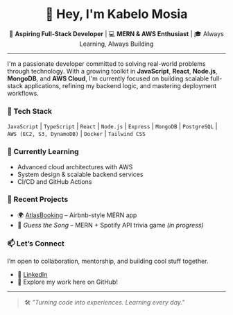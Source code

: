 <h1 align="center">👋 Hey, I'm Kabelo Mosia</h1>

<p align="center">
  🚀 <strong>Aspiring Full-Stack Developer</strong> | 💻 <strong>MERN & AWS Enthusiast</strong> | 🎓 Always Learning, Always Building
</p>

---

I'm a passionate developer committed to solving real-world problems through technology. With a growing toolkit in **JavaScript**, **React**, **Node.js**, **MongoDB**, and **AWS Cloud**, I'm currently focused on building scalable full-stack applications, refining my backend logic, and mastering deployment workflows.

### 🔧 Tech Stack  
`JavaScript` | `TypeScript` | `React` | `Node.js` | `Express` | `MongoDB` | `PostgreSQL` | `AWS (EC2, S3, DynamoDB)` | `Docker` | `Tailwind CSS`

### 🧠 Currently Learning  
- Advanced cloud architectures with AWS  
- System design & scalable backend services  
- CI/CD and GitHub Actions

### 📌 Recent Projects  
- 🌍 [AtlasBooking](https://github.com/KabeloMosia/AtlasBooking) – Airbnb-style MERN app  
- 🎵 *Guess the Song* – MERN + Spotify API trivia game *(in progress)*  


### 📫 Let’s Connect  
I’m open to collaboration, mentorship, and building cool stuff together.

- 📍 [LinkedIn](www.linkedin.com/in/kabelo-serame-m-1a208a194)
- 💼 Explore my work here on GitHub!

---

> 🛠️ _"Turning code into experiences. Learning every day."_  
